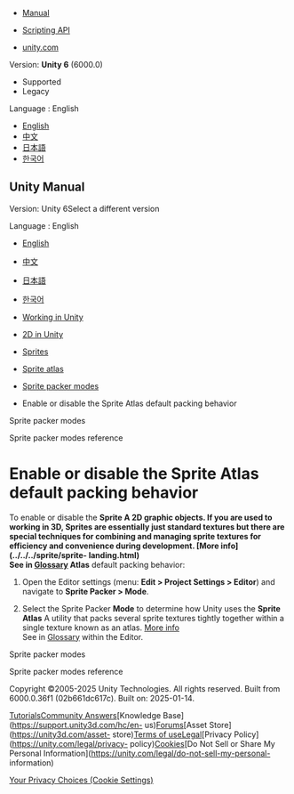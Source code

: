 [](https://docs.unity3d.com)

  * [Manual](../Manual/index.html)
  * [Scripting API](../ScriptReference/index.html)

  * [unity.com](https://unity.com/)

Version: **Unity 6** (6000.0)

  * Supported
  * Legacy

Language : English

  * [English](/Manual/sprite/atlas/packer-mode/enable-disable-sprite-atlas-default-packing-behavior.html)
  * [中文](/cn/current/Manual/sprite/atlas/packer-mode/enable-disable-sprite-atlas-default-packing-behavior.html)
  * [日本語](/ja/current/Manual/sprite/atlas/packer-mode/enable-disable-sprite-atlas-default-packing-behavior.html)
  * [한국어](/kr/current/Manual/sprite/atlas/packer-mode/enable-disable-sprite-atlas-default-packing-behavior.html)

[](https://docs.unity3d.com)

## Unity Manual

Version: Unity 6Select a different version

Language : English

  * [English](/Manual/sprite/atlas/packer-mode/enable-disable-sprite-atlas-default-packing-behavior.html)
  * [中文](/cn/current/Manual/sprite/atlas/packer-mode/enable-disable-sprite-atlas-default-packing-behavior.html)
  * [日本語](/ja/current/Manual/sprite/atlas/packer-mode/enable-disable-sprite-atlas-default-packing-behavior.html)
  * [한국어](/kr/current/Manual/sprite/atlas/packer-mode/enable-disable-sprite-atlas-default-packing-behavior.html)

  * [Working in Unity](../../../working-in-unity.html)
  * [2D in Unity](../../../Unity2D.html)
  * [Sprites](../../../sprite/sprite-landing.html)
  * [Sprite atlas](../../../sprite/atlas/atlas-landing.html)
  * [Sprite packer modes](../../../sprite/atlas/packer-mode/packer-mode-landing.html)
  * Enable or disable the Sprite Atlas default packing behavior

[](../../../sprite/atlas/packer-mode/packer-mode-landing.html)

Sprite packer modes

[](../../../sprite/atlas/packer-mode/sprite-packer-modes-reference.html)

Sprite packer modes reference

# Enable or disable the Sprite Atlas default packing behavior

To enable or disable the ****Sprite** A 2D graphic objects. If you are used to
working in 3D, Sprites are essentially just standard textures but there are
special techniques for combining and managing sprite textures for efficiency
and convenience during development. [More info](../../../sprite/sprite-
landing.html)  
See in [Glossary](../../../Glossary.html#Sprite) Atlas** default packing
behavior:

  1. Open the Editor settings (menu: **Edit > Project Settings > Editor**) and navigate to **Sprite Packer > Mode**.

  2. Select the Sprite Packer **Mode** to determine how Unity uses the **Sprite Atlas** A utility that packs several sprite textures tightly together within a single texture known as an atlas. [More info](../../../sprite/atlas/v2/v2-landing.html)  
See in [Glossary](../../../Glossary.html#SpriteAtlas) within the Editor.

[](../../../sprite/atlas/packer-mode/packer-mode-landing.html)

Sprite packer modes

[](../../../sprite/atlas/packer-mode/sprite-packer-modes-reference.html)

Sprite packer modes reference

Copyright ©2005-2025 Unity Technologies. All rights reserved. Built from
6000.0.36f1 (02b661dc617c). Built on: 2025-01-14.

[Tutorials](https://learn.unity.com/)[Community
Answers](https://answers.unity3d.com)[Knowledge
Base](https://support.unity3d.com/hc/en-
us)[Forums](https://forum.unity3d.com)[Asset Store](https://unity3d.com/asset-
store)[Terms of
use](https://docs.unity3d.com/Manual/TermsOfUse.html)[Legal](https://unity.com/legal)[Privacy
Policy](https://unity.com/legal/privacy-
policy)[Cookies](https://unity.com/legal/cookie-policy)[Do Not Sell or Share
My Personal Information](https://unity.com/legal/do-not-sell-my-personal-
information)

[Your Privacy Choices (Cookie Settings)](javascript:void\(0\);)

